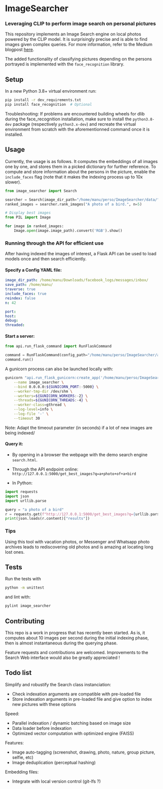 # ImageSearcher
### Leveraging CLIP to perform image search on personal pictures

This repository implements an Image Search engine on local photos powered by the CLIP model.
It is surprisingly precise and is able to find images given complex queries. For more information, refer to
the Medium blogpost [here](https://medium.com/@manuelfaysse/building-a-powerful-image-search-engine-for-your-pictures-using-deep-learning-16d06df10385?source=friends_link&sk=ca5130cb63a1fcb3a3e3f54ff494e56b).

The added functionality of classifying pictures depending on the persons portrayed is implemented 
with the `face_recognition` library.

## Setup

In a new Python 3.8+ virtual environment run:
```bash
pip install -r dev_requirements.txt
pip install face_recognition  # Optional
```

Troubleshooting: If problems are encountered building wheels for dlib during the face_recognition installation, make sure to install the `python3.8-dev`
package (respectively `python3.x-dev`) and recreate the virtual environment from scratch with the aforementionned command 
once it is installed.

## Usage
Currently, the usage is as follows. It computes the embeddings of all images one by one, and stores them in 
a picked dictionary for further reference. To compute and store information about the persons in 
the picture, enable the `include_faces` flag (note that it makes the indexing process up to 10x slower).

```python
from image_searcher import Search

searcher = Search(image_dir_path="/home/manu/perso/ImageSearcher/data/", traverse=True, include_faces=False)
ranked_images = searcher.rank_images("A photo of a bird.", n=5)

# Display best images
from PIL import Image

for image in ranked_images:
    Image.open(image.image_path).convert('RGB').show()
```

### Running through the API for efficient use

After having indexed the images of interest, a Flask API can be used to load models once and then search efficiently.

#### Specify a Config YAML file:
  
```yaml
image_dir_path: /home/manu/Downloads/facebook_logs/messages/inbox/
save_path: /home/manu/
traverse: true
include_faces: true
reindex: false
n: 42

port:
host:
debug:
threaded:
```
#### Start a server:
```python
from api.run_flask_command import RunFlaskCommand

command = RunFlaskCommand(config_path="/home/manu/perso/ImageSearcher/api/api_config.yml")
command.run()
```

A gunicorn process can also be launched locally with:

```bash
gunicorn "api.run_flask_gunicorn:create_app('/home/manu/perso/ImageSearcher/api/api_config.yml')" \
    --name image_searcher \
    --bind 0.0.0.0:${GUNICORN_PORT:-5000} \
    --worker-tmp-dir /dev/shm \
    --workers=${GUNICORN_WORKERS:-2} \
    --threads=${GUNICORN_THREADS:-4} \
    --worker-class=gthread \
    --log-level=info \
    --log-file '-' \
    --timeout 30
```

Note: Adapt the timeout parameter (in seconds) if a lot of new images are being indexed/


#### Query it:

- By opening in a browser the webpage with the demo search engine `search.html`.

- Through the API endpoint online: `http://127.0.0.1:5000/get_best_images?q=a+photo+of+a+bird`

- In Python:
```python
import requests
import json
import urllib.parse

query = "a photo of a bird"
r = requests.get(f"http://127.0.0.1:5000/get_best_images?q={urllib.parse.quote(query)}")
print(json.loads(r.content)["results"])
```
### Tips

Using this tool with vacation photos, or Messenger and Whatsapp photo archives leads to rediscovering 
old photos and is amazing at locating long lost ones.

## Tests

Run the tests with 

```bash
python -m unittest
```

and lint with:

```bash
pylint image_searcher
```

## Contributing

This repo is a work in progress that has recently been started. As is, it computes about 10 images per second during the initial indexing phase, then is almost instantaneous during the querying phase.

Feature requests and contributions are welcomed. Improvements to the Search Web interface would also
be greatly appreciated !

## Todo list

Simplify and robustify the Search class instanciation:
- Check indexation arguments are compatible with pre-loaded file
- Store indexation arguments in pre-loaded file and give option to index new pictures with these options

Speed:
- Parallel indexation / dynamic batching based on image size
- Data loader before indexation
- Optimized vector computation with optimized engine (FAISS)

Features:
- Image auto-tagging (screenshot, drawing, photo, nature, group picture, selfie, etc)
- Image deduplication (perceptual hashing)

Embedding files:
- Integrate with local version control (git-lfs ?)